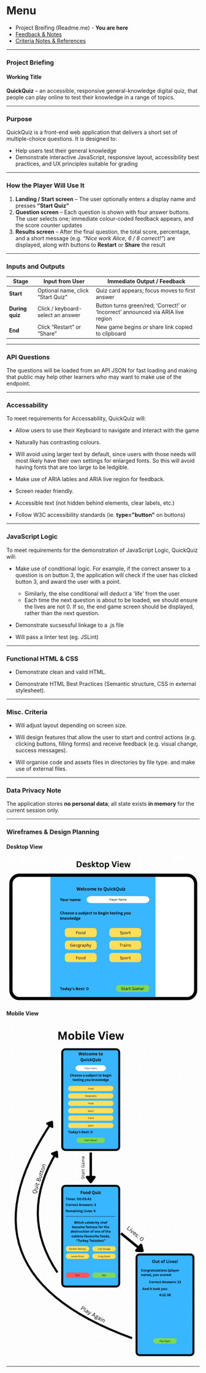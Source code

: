# Menu

- Project Breifing (Readme.me) - <b>You are here</b>
- <a href="Documentation/Feedback_Notes.md">Feedback & Notes</a>
- <a href="Documentation/Criteria.md">Criteria Notes & References</a>
---

### Project Briefing 

#### **Working Title**
**QuickQuiz** – an accessible, responsive general-knowledge digital quiz, that people can play online to test their knowledge in a range of topics.

---

### **Purpose**

QuickQuiz is a  front-end web application that delivers a short set of multiple-choice questions. It is designed to:

- Help users test their general knowledge
- Demonstrate interactive JavaScript, responsive layout, accessibility best practices, and UX principles suitable for grading

---

### **How the Player Will Use It**

1. **Landing / Start screen** – The user optionally enters a display name and presses **“Start Quiz”**  
2. **Question screen** – Each question is shown with four answer buttons. The user selects one; immediate colour-coded feedback appears, and the score counter updates  
3. **Results screen** – After the final question, the total score, percentage, and a short message (e.g. _“Nice work Alice, 6 / 8 correct!”_) are displayed, along with buttons to **Restart** or **Share** the result

---

### **Inputs and Outputs**

| **Stage**      | **Input from User**                      | **Immediate Output / Feedback**                                                 |
|----------------|------------------------------------------|----------------------------------------------------------------------------------|
| **Start**       | Optional name, click “Start Quiz”        | Quiz card appears; focus moves to first answer                                   |
| **During quiz** | Click / keyboard-select an answer        | Button turns green/red; ‘Correct!’ or ‘Incorrect’ announced via ARIA live region |
| **End**         | Click “Restart” or “Share”               | New game begins _or_ share link copied to clipboard                              |

---

### **API Questions**

The questions will be loaded from an API JSON for fast loading and making that public may help other learners who may want to make use of the endpoint.

---

### **Accessability**

To meet requirements for Accessability, QuickQuiz will:

- Allow users to use their Keyboard to navigate and interact with the game

- Naturally has contrasting colours.

- Will avoid using larger text by default, since users with those needs will most likely have their own settings for enlarged fonts. So this will avoid having fonts that are too large to be ledgible.

- Make use of ARIA lables and ARIA live region for feedback.

- Screen reader friendly.

- Accessible text (not hidden behind elements, clear labels, etc.)

- Follow W3C accessibility standards (ie. <b>type="button"</b> on buttons)

---

### **JavaScript Logic**

To meet requirements for the demonstration of JavaScript Logic, QuickQuiz will:

- Make use of conditional logic. For example, if the correct answer to a question is on button 3, the application will check if the user has clicked button 3, and award the user with a point.
    - Similarly, the else conditional will deduct a 'life' from the user.
    - Each time the next question is about to be loaded, we should ensure the lives are not 0. If so, the end game screen should be displayed, rather than the next question.

- Demonstrate sucsessful linkage to a .js file

- Will pass a linter test (eg. JSLint)

---

### **Functional HTML & CSS**

- Demonstrate clean and valid HTML.

- Demonstrate HTML Best Practices (Semantic structure, CSS in external stylesheet).

---

### **Misc. Criteria**

- Will adjust layout depending on screen size.

- Will design features that allow the user to start and control actions (e.g. clicking buttons, filling forms) and receive feedback (e.g. visual change, success messages).

- Will organise code and assets files in directories by file type. and make use of external files.

---

### **Data Privacy Note**

The application stores **no personal data**; all state exists **in memory** for the current session only.

---

### **Wireframes & Design Planning**

#### Desktop View
<img src="Documentation/img/Desktop-View.png">


#### Mobile View
<img src="Documentation/img/Mobile-View.png">

---
